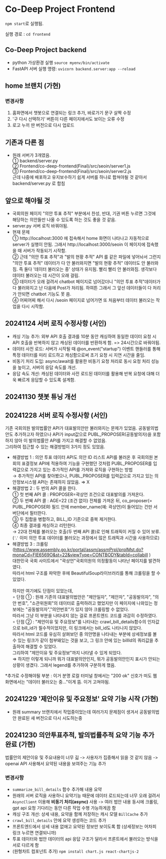 # Co-Deep Project Frontend

`npm start`로 실행됨.

실행 경로 : `cd frontend`

## Co-Deep Project backend

- python 가상환경 실행 `source myenv/bin/activate`
- FastAPI 서버 실행 명령: `uvicorn backend.server:app --reload`

## home 브랜치 (가현)
### 변경사항
1. 홈화면에서 챗봇으로 연결되는 링크 추가, 바로가기 문구 살짝 수정
2. '구 다시 선택하기' 버튼이 다른 페이지에서도 보이는 오류 수정
3. 로고 누끼 딴 버전으로 다시 업로드

## 기존과 다른 점
- 원래 서버가 3개였음.<br>
① backend/server.py<br>
② Frontend/co-deep-frontend(Final)/src/seoin/server1.js<br>
③ Frontend/co-deep-frontend(Final)/src/seoin/server2.js <br>
근데 나중에 배포하고 유지보수하기 쉽게 서버를 하나로 합쳐야될 것 같아서 backend/server.py 로 합침

## 앞으로 해야될 것
- 국회의원 페이지 "의안 투표 추적" 부분에서 찬성, 반대, 기권 버튼 누르면 그것에 해당하는 의안들만 나올 수 있도록 하는 것도 좋을 것 같음.
- server.py 서버 로직 바꿔야됨.
- 현재 문제 <br>
① http://localhost:3000 에 접속해서 home 화면이 나타나고 자동적으로 server가 실행이 안됨. 그래서 http://localhost:3000/seoin 이 페이지에 접속했을 때 서버가 작동되기 시작함.<br>
② 근데 "의안 투표 추적"과 "발의 현황 추적" API 를 같은 파일에 넣어놔서 그런지 "의안 투표 추적" 데이터가 다 안 불러와지면 "발의 현황 추적" 데이터도 안 불러와짐. 즉 둘다 '데이터 불러오는 중' 상태가 유지됨. 빨리 빨리 안 불러와짐. 생각보다 데이터 불러오는 데 시간이 오래 걸림.<br>
③ 데이터가 오래 걸려서 chatbot 페이지로 넘어갔더니 "의안 투표 추적"데이터가 다 불러와지고 난 다음에 Post가 처리됨. 하여튼 그래서 그 앞선 데이터들이 다 처리가 안되면 chatbot 기능도 못 씀.<br>
④ 어찌어찌 해서 다시 /seoin 페이지로 넘어가면 또 처음부터 데이터 불러오는 작업을 다시 시작함. 


## 20241124 서버 로직 수정사항 (서인)
- 캐싱 기능 추가: 외부 API 호출 결과를 10분 동안 캐싱하여 동일한 데이터 요청 시 API 호출을 반복하지 않고 캐싱된 데이터를 반환하게 함. => 24시간으로 바꿔야됨.
- 데이터 사전 로드: 서버가 시작될 때 @on_event("startup") 이벤트 핸들러를 통해 특정 데이터를 미리 로드하고 캐싱함으로써 초기 요청 시 지연 시간을 줄임.
- 비동기 처리 도입: async/await를 활용한 비동기 요청 처리로 동시 요청 처리 성능을 높이고, 서버의 응답 속도를 개선.
- 응답 속도 개선: 캐싱된 데이터와 사전 로드된 데이터를 활용해 반복 요청에 대해 더욱 빠르게 응답할 수 있도록 설계함.

## 20241130 챗봇 튜닝 개선

## 20241228 서버 로직 수정사항 (서인)
기존 국회의원 발의법률안 API가 대표발의안만 불러와지는 문제가 있었음. 공동발의법안도 추가하고자 하였으나 API가 input값으로 PUBL_PROPOSER(공동발의자)을 포함하지 않아 이 발의법률안 API를 가지고 해결할 수 없었음.<br>
그리하여 접근할 수 있는 해결방법이 3가지 정도 있었음.<br>
- 해결방법 1 : 의안 투표 데이터 API도 의안 ID 리스트 API를 불러온 후 국회의원 본회의 표결정보 API에 적용하여 기능을 구현했던 것처럼 PUBL_PROPOSER를 입력값으로 가지고 있는 추가적인 API를 가져와 로직을 구현하는 방법 <br>→ 추가적인 API를 찾아봤으나, PUBL_PROPOSER를 입력값으로 가지고 있는 의안정보시스템 API는 존재하지 않았음. ⇒ X
- 해결방법 2 : 두 번의 API 콜을 한다. <br>
  ① 첫 번째 API 콜 : PROPOSER=곽상언 조건으로 대표발의를 가져온다.<br>
  ② 두 번째 API 콜 : AGE=22 (조건 없이) 전체를 가져온 뒤, co_proposer(= PUBL_PROPOSER) 필드 안에 member_name(예: 곽상언)이 들어있는 건만 서버단에서 필터한다.<br>
  ③ 두 집합을 병합하고, BILL_ID 기준으로 중복 제거한다.<br>
  ④ 최종 결과를 캐싱하고 리턴한다.<br>
  → 22대 전체를 불러오는 호출(두 번째 API 콜)로 인해 트래픽이 커질 수 있어 보류. (∵ 이미 의안 투표 데이터를 불러오는 과정에서 많은 트래픽과 시간을 사용하므로)<br>
- 해결방법 3 : 크롤링 (https://www.assembly.go.kr/portal/assm/assmPrpl/prplMst.do?monaCd=FIE6569O&st=22&viewType=CONTBODY&tabId=collabill )<br>
  대한민국 국회 사이트에서 "곽상언"국회의원의 의정활동이 나타난 페이지를 발견하였다.<br>
  따라서 html 구조를 파악한 후에 BeautifulSoup라이브러리를 통해 크롤링을 할 수 있었다. <br><br>하지만 여기에도 단점이 있었는데, <br>
  ∘ 단점 ① : 원래 기존의 대표발의법안은 "제안일자", "제안자", "공동발의자", "의안 번호", "소관위원회"의 데이터로 출력하려고 했었지만 이 페이지에 나와있는 정보에는 "공동발의자","의안번호"가 있지 않아 크롤링할 수 없었다. <br>따라서 그냥 이 부분을 나타내지 않는 걸로 프론트엔드 코드를 과감히 수정하였다. <br>
  ∘ 단점 ② : "제안이유 및 주요정보"를 나타내는 crawl_bill_details함수의 인자값으로 bill_id가 필수적이었지만, 이 링크에서는 bill_id도 나타나지 않았다. <br>따라서 html 코드를 유심히 살펴보던 중 의안명을 나타내는 부분에 상세정보를 볼 수 있는 링크가 같이 첨부돼있는 것을 보고, 그 링크 안에 있는 billId의 쿼리값을 추출하여 해결할 수 있었다. <br>그리하여 "제안이유 및 주요정보"까지 나타낼 수 있게 되었다. <br>⇒ 하지만 이렇게 되니까 뭐가 대표발의안인지, 뭐가 공동발의안인지 표시가 안되는 상황이 생겼다. 그래서 legend를 추가하여 구분하게 했음.

*추가로 수정해야될 부분 : 이거 분명 로컬 터미널 창에서는 "200 ok" 신호가 떠도 웹 화면에서는 "데이터 불러오는 중..."이게 뜸. 이거 고쳐야됨.

## 20241229 '제안이유 및 주요정보' 요약 기능 시작 (가현)
- 원래 summary 브랜치에서 작업중이었는데 여러가지 문제점이 생겨서 공동발의법안 완료된 새 버전으로 다시 시도하는중

## 20241230 의안투표추적, 발의법률추적 요약 기능 추가 완료 (가현)
법률안의 제안이유 및 주요내용이 너무 긺 -> 사용자가 집중해서 읽을 것 같지 않음 -> openai API 사용해서 요약된 내용을 보여주는 기능 추가

### 변경사항
- `summarize_bill_details` 함수 추가해 내용 요약
- 원래의 서버 로직을 사용하니 요약기능 때문에 데이터 로드되는데 너무 오래 걸려서 `AsyncClient` 이용해 **비동기 처리(async)** 사용 -> 여러 법안 내용 동시에 크롤링, gpt api 요청 기다리는 동안 다른 작업 수행 가능하게끔 함 
- 캐싱 구조 개선: 상세 내용, 요약을 함께 저장하는 캐시 모델 `BillCache` 추가
- `crawl_bill_details` 안에 요약 생성하는 코드 추가
- 프론트엔드에서 상세 내용 없애고 요약된 정보만 보이도록 함 (상세정보는 어차피 링크 누르면 연결되니까)
- 투표 데이터와 법안 데이터의 api 응답 구조가 달라서 프론트에서 불러오는 방식을 서로 다르게 함
- (원형차트 컴포넌트 추가) `npm install chart.js react-chartjs-2`